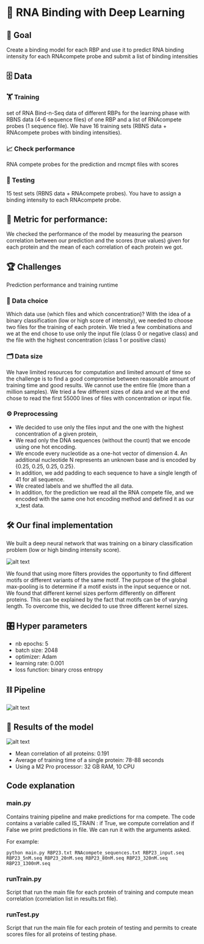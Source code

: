 # 🧬 RNA Binding with Deep Learning
## 🚀 Goal 
Create a binding model for each RBP and use it to predict RNA binding intensity for each RNAcompete probe and submit a list of binding intensities

##  🗄️ Data
### 🏋️ Training
set of RNA Bind-n-Seq data of different RBPs for the learning phase with RBNS data (4-6 sequence files) of one RBP and a list of RNAcompete probes (1 sequence file). We have 16 training sets (RBNS data + RNAcompete probes with binding intensities).
### 📈 Check performance
RNA compete probes for the prediction and rncmpt files with scores 
### 🧪 Testing
15 test sets (RBNS data + RNAcompete probes). You have to assign a binding intensity to each RNAcompete probe.

## 🧮 Metric for performance: 
We checked the performance of the model by measuring the pearson correlation between our prediction and the scores
(true values) given for each protein and the mean of each correlation of each protein we got.

## 🏆 Challenges
Prediction performance and training runtime

### 🤔 Data choice
Which data use (which files and which concentration)?
With the idea of a binary classification (low or high score of intensity),
we needed to choose two files for the training of each protein.
We tried a few combinations and we at the end chose to use only the input file (class 0 or negative class)
and the file with the highest concentration (class 1 or positive class)

### 🗂️  Data size
We have limited resources for computation and limited amount of time so the challenge is to find a good compromise
between reasonable amount of training time and good results.
We cannot use the entire file (more than a million samples).
We tried a few different sizes of data and we at the end chose to read the first 55000 lines of files with concentration
or input file.

### ⚙️ Preprocessing
- We decided to use only the files input and the one with the highest concentration of a given protein,
- We read only the DNA sequences (without the count) that we encode using one hot encoding.
- We encode every nucleotide as a one-hot vector of dimension 4. An additional nucleotide N represents an unknown base and is encoded by {0.25, 0.25, 0.25, 0.25}. 
- In addition, we add padding to each sequence to have a single length of 41 for all sequence. 
- We created labels and we shuffled the all data. 
- In addition, for the prediction we read all the RNA compete file, and we encoded with the same one hot encoding method  and defined it as our x_test data.

## 🛠️ Our final implementation
We built a deep neural network that was training on a binary classification problem (low or high binding intensity score). 

![alt text](https://firebasestorage.googleapis.com/v0/b/myperfect.appspot.com/o/Picture1.png?alt=media&token=1ce69eca-b48f-476e-8bfc-2f94c88b5dd9)

We found that using more filters provides the opportunity to find different motifs or different variants of the same motif. The purpose of the global max-pooling is to determine if a motif exists in the input sequence or not.
We found that different kernel sizes perform differently on different proteins. This can be explained by the fact that motifs can be of varying length. To overcome this, we decided to use three different kernel sizes. 

## 🎛️ Hyper parameters
- nb epochs: 5 
- batch size: 2048 
- optimizer: Adam 
- learning rate: 0.001 
- loss function: binary cross entropy

## ⛓️ Pipeline
![alt text](https://firebasestorage.googleapis.com/v0/b/myperfect.appspot.com/o/Picture2.png?alt=media&token=df3473bc-83a6-4125-a68f-31125d3ddc19)


## 🧾 Results of the model

![alt text](https://firebasestorage.googleapis.com/v0/b/myperfect.appspot.com/o/Picture3.png?alt=media&token=3b75a710-8c5a-492a-9309-a44624a99407)


- Mean correlation of all proteins: 0.191
- Average of training time of a single protein: 78-88 seconds
- Using a M2 Pro processor: 32 GB RAM, 10 CPU


## Code explanation
### main.py
Contains training pipeline and make predictions for rna compete.
The code contains a variable called IS_TRAIN : if True, we compute correlation and if False we print predictions in file.
We can run it with the arguments asked.

For example:

`python main.py RBP23.txt RNAcompete_sequences.txt RBP23_input.seq RBP23_5nM.seq RBP23_20nM.seq RBP23_80nM.seq RBP23_320nM.seq RBP23_1300nM.seq`

### runTrain.py
Script that run the main file for each protein of training and compute mean correlation (correlation list in results.txt file).
### runTest.py
Script that run the main file for each protein of testing and permits to create scores files for all proteins of testing phase.
